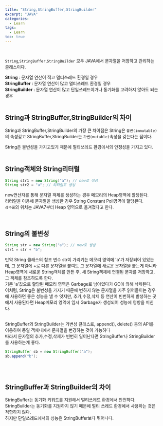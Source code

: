 ```yaml
---
title: "String,StringBuffer,StringBuilder"
excerpt: "JAVA"
categories: 
  - Learn
tags: 
  - Learn
toc: true
---
```


<br>

`String`,`StringBuffer`,`StringBuilder` 모두 JAVA에서 문자열을 저장하고 관리하는 클래스이다.<br>


**String** : 문자열 연산이 적고 멀티쓰레드 환경일 경우 <br>
**StringBuffer** : 문자열 연산이 많고 멀티쓰레드 환경일 경우<br>
**StringBuilder** : 문자열 연산이 많고 단일쓰레드이거나 동기화를 고려하지 않아도 되는 경우<br>
<br>

## String과 StringBuffer,StringBuilder의 차이

String과 StringBuffer,StringBuilder의 가장 큰 차이점은 String은 `불변(immutable)`의 속성갖고 StringBuffer,StringBuilder는 `가변(mutable)`속성을 갖는다는 점이다.<br>

String은 불변성을 가지고있기 때문에 멀티쓰레드 환경에서의 안정성을 가지고 있다.<br><br>


## String객체와 String리터럴

```java
String str1 = new String("a"); // new로 생성
String str2 = "a"; // 리터럴로 생성
```

new연산자를 통해 문자열 객체를 생성하는 경우 메모리의 Heap영역에 할당된다.<br>
리터럴을 이용해 문자열을 생성한 경우 String Constant Poll영역에 할당된다.<br>
`상수풀`의 위치는 JAVA7부터 Heap 영역으로 옮겨졌다고 한다.<br>



<br>


## String의 불변성

```java
String str = new String("a"); // new로 생성
str1 = str + "b";
```

만약 String 클래스의 참조 변수 str이 가리키는 메모리 영역에 'a'가 저장되어 있었는데, 그 문자열에 +로 다른 문자열을 붙여도 그 문자열에 새로운 문자열을 붙는게 아니라 Heap영역에 새로운 String객체를 만든 후, 새 String객체에 연결된 문자를 저장하고, 그 객체를 참조하도록 한다.<br>
기존 'a'값으로 할당된 메모리 영역은 Garbage로 남아있다가 GC에 의해 삭제된다.<br>
이처럼, String은 불변성을 가지기 때문에 변하지 않는 문자열을 자주 읽어들이는 경우에 사용하면 좋은 성능을 낼 수 잇지만, 추가,수정,삭제 등 연산이 빈번하게 발생하는 곳에서 사용된다면 Heap메모리 영역에 임시 Garbage가 생성되어 성능에 영향을 미친다.<br>
<br>

StringBuffer와 StringBuilder는 가변성 클래스로, append(), delete() 등의 API를 이용하여 동일 객체내에서 문자열을 변경하는 것이 가능하다<br>
따라서 문자열의 추가,수정,삭제가 빈번히 일어난다면  StringBuffer나 StringBuilder를 사용하는게 좋다.<br>

```java
StringBuffer sb = new StringBuffer("a");
sb.append("b");
```


<br><br>


## StringBuffer과 StringBuilder의 차이

StringBuffer는 동기화 키워드를 지원해서 멀티쓰레드 환경에서 안전하다.<br>
StringBuilder는 동기화를 지원하지 않기 때문에 멀티 쓰레드 환경에서 사용하는 것은 적합하지 않다.<br>
하지만 단일쓰레드에서의 성능은 StringBuffer보다 뛰어나다.<br>


